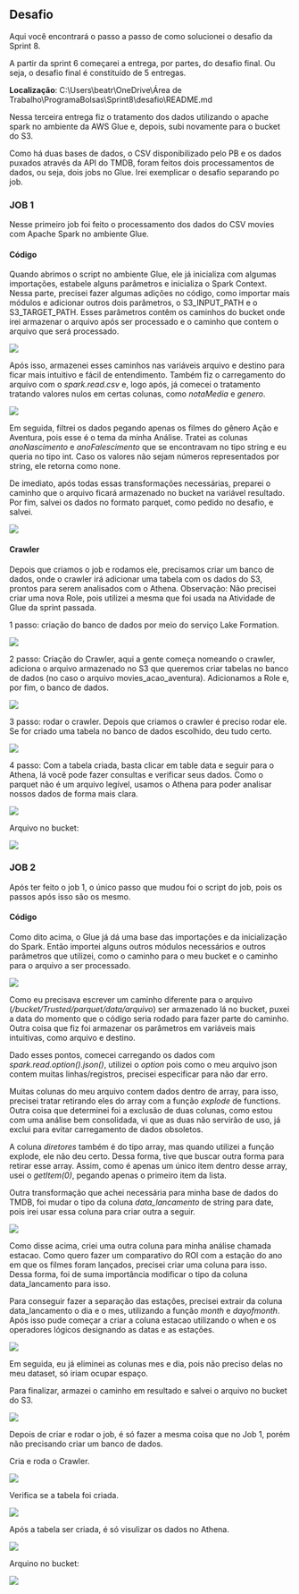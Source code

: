 ## Desafio
Aqui você encontrará o passo a passo de como solucionei o desafio da Sprint 8.

A partir da sprint 6 começarei a entrega, por partes, do desafio final. Ou seja, o desafio final é constituído de 5 entregas. 


**Localização**: C:\Users\beatr\OneDrive\Área de Trabalho\ProgramaBolsas\Sprint8\desafio\README.md

Nessa terceira entrega fiz o tratamento dos dados utilizando o apache spark no ambiente da AWS Glue e, depois, subi novamente para o bucket do S3. 

Como há duas bases de dados, o CSV disponibilizado pelo PB e os dados puxados através da API do TMDB, foram feitos dois processamentos de dados, ou seja, dois jobs no Glue. Irei exemplicar o desafio separando po job.

### JOB 1

Nesse primeiro job foi feito o processamento dos dados do CSV movies com Apache Spark no ambiente Glue. 

#### Código

Quando abrimos o script no ambiente Glue, ele já inicializa com algumas importações, estabele alguns parâmetros e inicializa o Spark Context. Nessa parte, precisei fazer algumas adições no código, como importar mais módulos e adicionar outros dois parâmetros, o S3_INPUT_PATH e o S3_TARGET_PATH. Esses parâmetros contêm os caminhos do bucket onde irei armazenar o arquivo após ser processado e o caminho que contem o arquivo que será processado. 

![](../evidencias/JOB1/inicializacao.png)

Após isso, armazenei esses caminhos nas variáveis arquivo e destino para ficar mais intuitivo e fácil de entendimento. Também fiz o carregamento do arquivo com o *spark.read.csv* e, logo após, já comecei o tratamento tratando valores nulos em certas colunas, como *notaMedia* e *genero*. 

![](../evidencias/JOB1/parte1.png)

Em seguida, filtrei os dados pegando apenas os filmes do gênero Ação e Aventura, pois esse é o tema da minha Análise. Tratei as colunas *anoNascimento* e *anoFalescimento* que se encontravam no tipo string e eu queria no tipo int. Caso os valores não sejam números representados por string, ele retorna como none.

De imediato, após todas essas transformações necessárias, preparei o caminho que o arquivo ficará armazenado no bucket na variável resultado. Por fim, salvei os dados no formato parquet, como pedido no desafio, e salvei. 

![](../evidencias/JOB1/parte2.png)

#### Crawler

Depois que criamos o job e rodamos ele, precisamos criar um banco de dados, onde o crawler irá adicionar uma tabela com os dados do S3, prontos para serem analisados com o Athena. Observação: Não precisei criar uma nova Role, pois utilizei a mesma que foi usada na Atividade de Glue da sprint passada.

1 passo: criação do banco de dados por meio do serviço Lake Formation.

![](../evidencias/JOB1/database.png)

2 passo: Criação do Crawler, aqui a gente começa nomeando o crawler, adiciona o arquivo armazenado no S3 que queremos criar tabelas no banco de dados (no caso o arquivo movies_acao_aventura). Adicionamos a Role e, por fim, o banco de dados.

![](../evidencias/JOB1/crawler.png)

3 passo: rodar o crawler. Depois que criamos o crawler é preciso rodar ele. Se for criado uma tabela no banco de dados escolhido, deu tudo certo. 

![](../evidencias/JOB1/table.png)

4 passo: Com a tabela criada, basta clicar em table data e seguir para o Athena, lá você pode fazer consultas e verificar seus dados. Como o parquet não é um arquivo legível, usamos o Athena para poder analisar nossos dados de forma mais clara.

![](../evidencias/JOB1/athena.png)

Arquivo no bucket:

![](../evidencias/JOB1/arquivo_no_bucket.png)

### JOB 2

Após ter feito o job 1, o único passo que mudou foi o script do job, pois os passos após isso são os mesmo.

#### Código 

Como dito acima, o Glue já dá uma base das importações e da inicialização do Spark. Então importei alguns outros módulos necessários e outros parâmetros que utilizei, como o caminho para o meu bucket e o caminho para o arquivo a ser processado. 

![](../evidencias/JOB2/inicializacao.png)

Como eu precisava escrever um caminho diferente para o arquivo (*/bucket/Trusted/parquet/data/arquivo*) ser armazenado lá no bucket, puxei a data do momento que o código seria rodado para fazer parte do caminho. Outra coisa que fiz foi armazenar os parâmetros em variáveis mais intuitivas, como arquivo e destino.

Dado esses pontos, comecei carregando os dados com *spark.read.option().json()*, utilizei o *option* pois como o meu arquivo json contem muitas linhas/registros, precisei especificar para não dar erro. 

Muitas colunas do meu arquivo contem dados dentro de array, para isso, precisei tratar retirando eles do array com a função *explode* de functions. Outra coisa que determinei foi a exclusão de duas colunas, como estou com uma análise bem consolidada, vi que as duas não servirão de uso, já exclui para evitar carregamento de dados obsoletos. 

A coluna *diretores* também é do tipo array, mas quando utilizei a função explode, ele não deu certo. Dessa forma, tive que buscar outra forma para retirar esse array. Assim, como é apenas um único item dentro desse array, usei o *getItem(0)*, pegando apenas o primeiro item da lista. 

Outra transformação que achei necessária para minha base de dados do TMDB, foi mudar o tipo da coluna *data_lancamento* de string para date, pois irei usar essa coluna para criar outra a seguir. 

![](../evidencias/JOB2/parte1.png)

Como disse acima, criei uma outra coluna para minha análise chamada estacao. Como quero fazer um comparativo do ROI com a estação do ano em que os filmes foram lançados, precisei criar uma coluna para isso. Dessa forma, foi de suma importância modificar o tipo da coluna data_lancamento para isso.

Para conseguir fazer a separação das estações, precisei extrair da coluna data_lancamento o dia e o mes, utilizando a função *month* e *dayofmonth*. Após isso pude começar a criar a coluna estacao utilizando o when e os operadores lógicos designando as datas e as estações. 

![](../evidencias/JOB2/parte2.png)

Em seguida, eu já eliminei as colunas mes e dia, pois não preciso delas no meu dataset, só iriam ocupar espaço. 

Para finalizar, armazei o caminho em resultado e salvei o arquivo no bucket do S3.

![](../evidencias/JOB2/parte3.png)

Depois de criar e rodar o job, é só fazer a mesma coisa que no Job 1, porém não precisando criar um banco de dados.

Cria e roda o Crawler.

![](../evidencias/JOB2/crawler.png)

Verifica se a tabela foi criada.

![](../evidencias/JOB2/table.png)

Após a tabela ser criada, é só visulizar os dados no Athena.

![](../evidencias/JOB2/athena.png)

Arquino no bucket: 

![](../evidencias/JOB2/arquivo_no_bucket.png)




